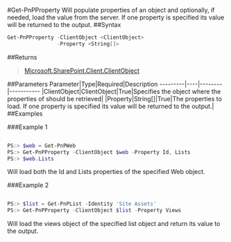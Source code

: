 #Get-PnPProperty
Will populate properties of an object and optionally, if needed, load the value from the server. If one property is specified its value will be returned to the output.
##Syntax
```powershell
Get-PnPProperty -ClientObject <ClientObject>
                -Property <String[]>
```


##Returns
>[Microsoft.SharePoint.Client.ClientObject](https://msdn.microsoft.com/en-us/library/microsoft.sharepoint.client.clientobject.aspx)

##Parameters
Parameter|Type|Required|Description
---------|----|--------|-----------
|ClientObject|ClientObject|True|Specifies the object where the properties of should be retrieved|
|Property|String[]|True|The properties to load. If one property is specified its value will be returned to the output.|
##Examples

###Example 1
```powershell

PS:> $web = Get-PnPWeb
PS:> Get-PnPProperty -ClientObject $web -Property Id, Lists
PS:> $web.Lists
```
Will load both the Id and Lists properties of the specified Web object.

###Example 2
```powershell

PS:> $list = Get-PnPList -Identity 'Site Assets'
PS:> Get-PnPProperty -ClientObject $list -Property Views
```
Will load the views object of the specified list object and return its value to the output.
